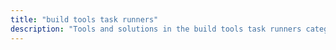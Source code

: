 ```yaml
---
title: "build tools task runners" 
description: "Tools and solutions in the build tools task runners category"
---
```

